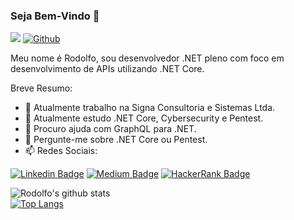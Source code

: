 ### Seja Bem-Vindo 👋

![](https://visitor-badge.laobi.icu/badge?page_id=dsrodolfo)
[![Github](https://img.shields.io/github/followers/dsrodolfo?label=Follow&style=social)](https://github.com/dsrodolfo)

Meu nome é Rodolfo, sou desenvolvedor .NET pleno com foco em desenvolvimento de APIs utilizando .NET Core.  

Breve Resumo:

- 🔭 Atualmente trabalho na Signa Consultoria e Sistemas Ltda.
- 🌱 Atualmente estudo .NET Core, Cybersecurity e Pentest.
- 🤔 Procuro ajuda com GraphQL para .NET.  
- 💬 Pergunte-me sobre .NET Core ou Pentest.
- 📫 Redes Sociais: 

[![Linkedin Badge](https://img.shields.io/badge/LinkedIn-0077B5?style=for-the-badge&logo=linkedin&logoColor=white&link=https://www.linkedin.com/in/rodolfo-dias-da-silva-1193a619b)](https://www.linkedin.com/in/rodolfo-dias-da-silva-1193a619b)
[![Medium Badge](https://img.shields.io/badge/-Medium-000000?style=flat-square&labelColor=000000&logo=medium&logoColor=white&link=https://medium.com/@diasrodolfo91)](https://medium.com/@diasrodolfo91)
[![HackerRank Badge](https://img.shields.io/badge/-Hackerrank-2EC866?style=for-the-badge&logo=HackerRank&logoColor=white&link=https://www.hackerrank.com/diasrodolfo91)](https://www.hackerrank.com/diasrodolfo91)

![Rodolfo's github stats](https://github-readme-stats.vercel.app/api?username=dsrodolfo&theme=default&show_icons=true)
<br />
[![Top Langs](https://github-readme-stats.vercel.app/api/top-langs/?username=dsrodolfo&langs_count=8)](https://github.com/anuraghazra/github-readme-stats)

